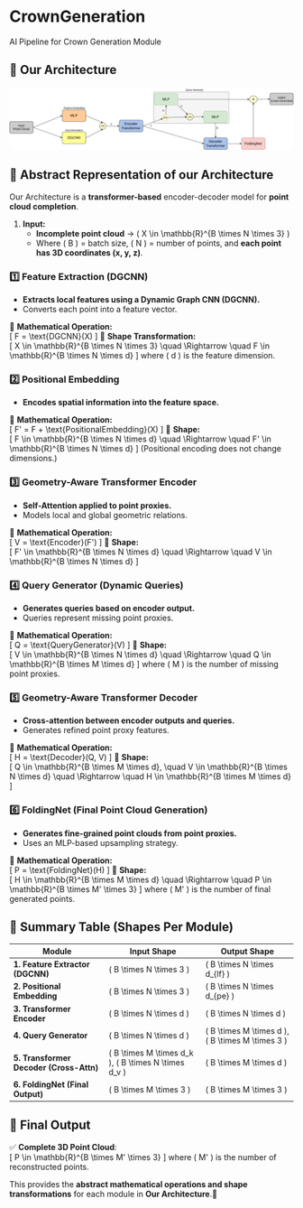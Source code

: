 # CrownGeneration
AI Pipeline for Crown Generation Module

## **📌 Our Architecture**
![OurArchitecture](/images/Pipeline.png)

## **📌 Abstract Representation of our Architecture**
Our Architecture is a **transformer-based** encoder-decoder model for **point cloud completion**.  

1. **Input:**  
   - **Incomplete point cloud** → \( X \in \mathbb{R}^{B \times N \times 3} \)  
   - Where \( B \) = batch size, \( N \) = number of points, and **each point has 3D coordinates (x, y, z)**.  

### **1️⃣ Feature Extraction (DGCNN)**
- **Extracts local features using a Dynamic Graph CNN (DGCNN).**
- Converts each point into a feature vector.

📌 **Mathematical Operation:**  
\[
F = \text{DGCNN}(X)
\]
📌 **Shape Transformation:**  
\[
X \in \mathbb{R}^{B \times N \times 3} \quad \Rightarrow \quad F \in \mathbb{R}^{B \times N \times d}
\]
where \( d \) is the feature dimension.


### **2️⃣ Positional Embedding**
- **Encodes spatial information into the feature space.**

📌 **Mathematical Operation:**  
\[
F' = F + \text{PositionalEmbedding}(X)
\]
📌 **Shape:**  
\[
F \in \mathbb{R}^{B \times N \times d} \quad \Rightarrow \quad F' \in \mathbb{R}^{B \times N \times d}
\]
(Positional encoding does not change dimensions.)

### **3️⃣ Geometry-Aware Transformer Encoder**
- **Self-Attention applied to point proxies.**
- Models local and global geometric relations.

📌 **Mathematical Operation:**  
\[
V = \text{Encoder}(F')
\]
📌 **Shape:**  
\[
F' \in \mathbb{R}^{B \times N \times d} \quad \Rightarrow \quad V \in \mathbb{R}^{B \times N \times d}
\]

### **4️⃣ Query Generator (Dynamic Queries)**
- **Generates queries based on encoder output.**
- Queries represent missing point proxies.

📌 **Mathematical Operation:**  
\[
Q = \text{QueryGenerator}(V)
\]
📌 **Shape:**  
\[
V \in \mathbb{R}^{B \times N \times d} \quad \Rightarrow \quad Q \in \mathbb{R}^{B \times M \times d}
\]
where \( M \) is the number of missing point proxies.

### **5️⃣ Geometry-Aware Transformer Decoder**
- **Cross-attention between encoder outputs and queries.**
- Generates refined point proxy features.

📌 **Mathematical Operation:**  
\[
H = \text{Decoder}(Q, V)
\]
📌 **Shape:**  
\[
Q \in \mathbb{R}^{B \times M \times d}, \quad V \in \mathbb{R}^{B \times N \times d} \quad \Rightarrow \quad H \in \mathbb{R}^{B \times M \times d}
\]

### **6️⃣ FoldingNet (Final Point Cloud Generation)**
- **Generates fine-grained point clouds from point proxies.**
- Uses an MLP-based upsampling strategy.

📌 **Mathematical Operation:**  
\[
P = \text{FoldingNet}(H)
\]
📌 **Shape:**  
\[
H \in \mathbb{R}^{B \times M \times d} \quad \Rightarrow \quad P \in \mathbb{R}^{B \times M' \times 3}
\]
where \( M' \) is the number of final generated points.

## **📝 Summary Table (Shapes Per Module)**

| **Module**                            | **Input Shape**              | **Output Shape**            |
|----------------------------------------|------------------------------|-----------------------------|
| **1. Feature Extractor (DGCNN)**       | \( B \times N \times 3 \)     | \( B \times N \times d_{lf} \)    |
| **2. Positional Embedding**            | \( B \times N \times 3 \)     | \( B \times N \times d_{pe} \)    |
| **3. Transformer Encoder**             | \( B \times N \times d \)     | \( B \times N \times d \)    |
| **4. Query Generator**                 | \( B \times N \times d \)     | \( B \times M \times d \), \( B \times M \times 3 \)    |
| **5. Transformer Decoder (Cross-Attn)**| \( B \times M \times d_k \), \( B \times N \times d_v \) | \( B \times M \times d \) |
| **6. FoldingNet (Final Output)**       | \( B \times M \times 3 \)     | \( B \times M \times 3 \)  |

## **🚀 Final Output**
✅ **Complete 3D Point Cloud**:  
\[
P \in \mathbb{R}^{B \times M' \times 3}
\]
where \( M' \) is the number of reconstructed points.

This provides the **abstract mathematical operations and shape transformations** for each module in **Our Architecture**.🚀